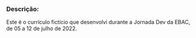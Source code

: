 ### Descrição:

Este é o currículo fictício que desenvolvi durante a Jornada Dev da EBAC, de 05 a 12 de julho de 2022.



